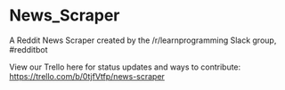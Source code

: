 # News_Scraper
A Reddit News Scraper created by the /r/learnprogramming Slack group, #redditbot

View our Trello here for status updates and ways to contribute: https://trello.com/b/0tjfVtfp/news-scraper
